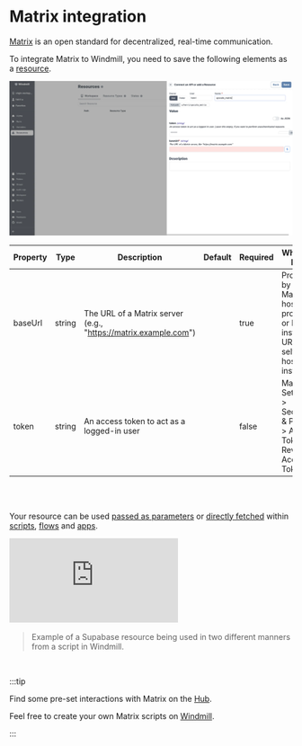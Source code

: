 # Matrix integration

[Matrix](https://matrix.org/) is an open standard for decentralized, real-time communication.

To integrate Matrix to Windmill, you need to save the following elements as a [resource](../core_concepts/3_resources_and_types/index.mdx).

![Add Matrix Resource](../assets/integrations/add-matrix.png.webp)

| Property | Type   | Description                                                     | Default | Required | Where to Find                                                                             |
| -------- | ------ | --------------------------------------------------------------- | ------- | -------- | ----------------------------------------------------------------------------------------- |
| baseUrl  | string | The URL of a Matrix server (e.g., "https://matrix.example.com") |         | true     | Provided by your Matrix hosting provider or Matrix instance URL for self-hosted instances |
| token    | string | An access token to act as a logged-in user                      |         | false    | Matrix > Settings > Security & Privacy > Access Token > Reveal Access Token               |

<br/><br/>

Your resource can be used [passed as parameters](../core_concepts/3_resources_and_types/index.mdx#passing-resources-as-parameters-to-scripts-preferred) or [directly fetched](../core_concepts/3_resources_and_types/index.mdx#fetching-them-from-within-a-script-by-using-the-wmill-client-in-the-respective-language) within [scripts](../script_editor/index.mdx), [flows](../flows/1_flow_editor.mdx) and [apps](../apps/0_app_editor/index.mdx).

<iframe
	style={{ aspectRatio: '16/9' }}
	src="https://www.youtube.com/embed/ggJQtzvqaqA"
	title="YouTube video player"
	frameBorder="0"
	allow="accelerometer; autoplay; clipboard-write; encrypted-media; gyroscope; picture-in-picture; web-share"
	allowFullScreen
	className="border-2 rounded-lg object-cover w-full dark:border-gray-800"
></iframe>

<br/>

> Example of a Supabase resource being used in two different manners from a script in Windmill.
<br/>

:::tip

Find some pre-set interactions with Matrix on the [Hub](https://hub.windmill.dev/integrations/matrix).

Feel free to create your own Matrix scripts on [Windmill](../getting_started/00_how_to_use_windmill/index.mdx).

:::
